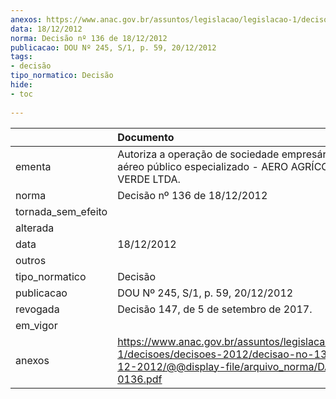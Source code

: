 ```yaml
---
anexos: https://www.anac.gov.br/assuntos/legislacao/legislacao-1/decisoes/decisoes-2012/decisao-no-136-de-18-12-2012/@@display-file/arquivo_norma/DA2012-0136.pdf
data: 18/12/2012
norma: Decisão nº 136 de 18/12/2012
publicacao: DOU Nº 245, S/1, p. 59, 20/12/2012
tags:
- decisão
tipo_normatico: Decisão
hide: 
- toc 
 
---
```


|                    | Documento                                                                                                                                                 |
|:-------------------|:----------------------------------------------------------------------------------------------------------------------------------------------------------|
| ementa             | Autoriza a operação de sociedade empresária de serviço aéreo público especializado - AERO AGRÍCOLA RIO VERDE LTDA.                                        |
| norma              | Decisão nº 136 de 18/12/2012                                                                                                                              |
| tornada_sem_efeito |                                                                                                                                                           |
| alterada           |                                                                                                                                                           |
| data               | 18/12/2012                                                                                                                                                |
| outros             |                                                                                                                                                           |
| tipo_normatico     | Decisão                                                                                                                                                   |
| publicacao         | DOU Nº 245, S/1, p. 59, 20/12/2012                                                                                                                        |
| revogada           | Decisão 147, de 5 de setembro de 2017.                                                                                                                    |
| em_vigor           |                                                                                                                                                           |
| anexos             | https://www.anac.gov.br/assuntos/legislacao/legislacao-1/decisoes/decisoes-2012/decisao-no-136-de-18-12-2012/@@display-file/arquivo_norma/DA2012-0136.pdf |